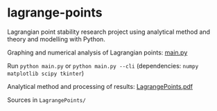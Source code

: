 # lagrange-points

Lagrangian point stability research project using analytical method and theory and modelling with Python.

Graphing and numerical analysis of Lagrangian points: [main.py](main.py)

Run `python main.py` or `python main.py --cli` (dependencies: `numpy matplotlib scipy tkinter`)

Analytical method and processing of results: [LagrangePoints.pdf](LagrangePoints.pdf)

Sources in `LagrangePoints/`